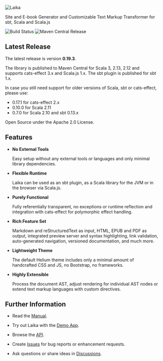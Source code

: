 
![Laika](docs/src/img/site/laika-dog@1.5x.png)

Site and E-book Generator and Customizable Text Markup Transformer for sbt, Scala and Scala.js

![Build Status](https://github.com/planet42/Laika/workflows/CI/badge.svg)
![Maven Central Release](https://img.shields.io/maven-central/v/org.planet42/laika-core_2.12.svg)


Latest Release
--------------

The latest release is version **0.19.3**.  

The library is published to Maven Central for Scala 3, 2.13, 2.12 and supports cats-effect 3.x and Scala.js 1.x.
The sbt plugin is published for sbt 1.x.

In case you still need support for older versions of Scala, sbt or cats-effect, please use:
* 0.17.1 for cats-effect 2.x
* 0.10.0 for Scala 2.11
* 0.7.0 for Scala 2.10 and sbt 0.13.x

Open Source under the Apache 2.0 License.


Features
--------

* **No External Tools**

  Easy setup without any external tools or languages and only minimal library dependencies.
  
* **Flexible Runtime**

  Laika can be used as an sbt plugin, as a Scala library for the JVM or in the browser via Scala.js.
  
* **Purely Functional**

  Fully referentially transparent, no exceptions or runtime reflection and integration 
  with cats-effect for polymorphic effect handling.
  
* **Rich Feature Set**

  Markdown and reStructuredText as input, HTML, EPUB and PDF as output, integrated preview server and syntax highlighting, 
  link validation, auto-generated navigation, versioned documentation, and much more.
  
* **Lightweight Theme**

  The default Helium theme includes only a minimal amount of handcrafted CSS and JS, no Bootstrap, no frameworks.

* **Highly Extensible**

  Process the document AST, adjust rendering for individual AST nodes 
  or extend text markup languages with custom directives.
  

Further Information
-------------------

* Read the [Manual].

* Try out Laika with the [Demo App].

* Browse the [API].

* Create [Issues] for bug reports or enhancement requests.

* Ask questions or share ideas in [Discussions].
 

[Manual]: https://typelevel.org/Laika/
[Demo App]: http://planet42.org/
[API]: https://typelevel.org/Laika/latest/api/laika/api/
[Issues]: https://github.com/typelevel/Laika/issues
[Discussions]: https://github.com/typelevel/Laika/discussions
